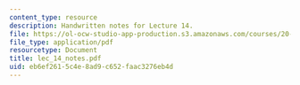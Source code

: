 ```yaml
---
content_type: resource
description: Handwritten notes for Lecture 14.
file: https://ol-ocw-studio-app-production.s3.amazonaws.com/courses/20-410j-molecular-cellular-and-tissue-biomechanics-be-410j-spring-2003/eb6ef2615c4e8ad9c652faac3276eb4d_lec_14_notes.pdf
file_type: application/pdf
resourcetype: Document
title: lec_14_notes.pdf
uid: eb6ef261-5c4e-8ad9-c652-faac3276eb4d
---
```

